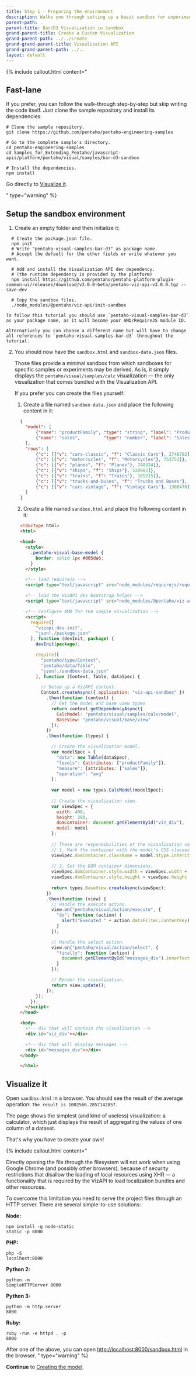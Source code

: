 ```yaml
---
title: Step 1 - Preparing the environment
description: Walks you through setting up a basic sandbox for experimenting with visualizations.
parent-path: .
parent-title: Bar/D3 Visualization in Sandbox
grand-parent-title: Create a Custom Visualization
grand-parent-path: ../../create
grand-grand-parent-title: Visualization API
grand-grand-parent-path: ../..
layout: default
---
```


{% include callout.html content="<h2>Fast-lane</h2>
<p>If you prefer, you can follow the walk-through step-by-step but skip writing the code itself. 
   Just clone the sample repository and install its dependencies:</p>

<pre class='highlight'><code># Clone the sample repository.
git clone https://github.com/pentaho/pentaho-engineering-samples

# Go to the complete sample's directory.
cd pentaho-engineering-samples
cd Samples_for_Extending_Pentaho/javascript-apis/platform/pentaho/visual/samples/bar-d3-sandbox

# Install the dependencies.
npm install
</code></pre>

<p>Go directly to <a title='Visualize it' href='#visualize-it'>Visualize it</a>.</p>
" type="warning" %}

## Setup the sandbox environment

1. Create an empty folder and then initialize it:
  ```shell
    # Create the package.json file.
    npm init
    # Write "pentaho-visual-samples-bar-d3" as package name.
    # Accept the default for the other fields or write whatever you want.

    # Add and install the Visualization API dev dependency.
    # (the runtime dependency is provided by the platform)
    npm install https://github.com/pentaho/pentaho-platform-plugin-common-ui/releases/download/v3.0.0-beta/pentaho-viz-api-v3.0.0.tgz --save-dev

    # Copy the sandbox files.
    ./node_modules/@pentaho/viz-api/init-sandbox
  ```

    To follow this tutorial you should use `pentaho-visual-samples-bar-d3` as your package name, as it will become your AMD/RequireJS module ID.

    Alternatively you can choose a different name but will have to change all references to `pentaho-visual-samples-bar-d3` throughout the tutorial.

2. You should now have the `sandbox.html` and `sandbox-data.json` files.

    Those files provide a minimal sandbox from which sandboxes for specific samples or experiments may be derived.
    As is, it simply displays the `pentaho/visual/samples/calc` visualization — the only visualization that comes bundled with the Visualization API.

    If you prefer you can create the files yourself:

    1. Create a file named `sandbox-data.json` and place the following content in it:
      ```json
        {
          "model": [
              {"name": "productFamily", "type": "string", "label": "Product Family"},
              {"name": "sales",         "type": "number", "label": "Sales"}
          ],
          "rows": [
              {"c": [{"v": "cars-classic", "f": "Classic Cars"}, 2746782]},
              {"c": [{"v": "motorcycles", "f": "Motorcycles"}, 753753]},
              {"c": [{"v": "planes", "f": "Planes"}, 748324]},
              {"c": [{"v": "ships", "f": "Ships"}, 538982]},
              {"c": [{"v": "trains", "f": "Trains"}, 165215]},
              {"c": [{"v": "trucks-and-buses", "f": "Trucks and Buses"}, 756438]},
              {"c": [{"v": "cars-vintage", "f": "Vintage Cars"}, 1308470]}
          ]
        }
      ```

    2. Create a file named `sandbox.html` and place the following content in it:
      ```html
        <!doctype html>
        <html>

        <head>
          <style>
            .pentaho-visual-base-model {
              border: solid 1px #005da6;
            }
          </style>

          <!-- load requirejs -->
          <script type="text/javascript" src="node_modules/requirejs/require.js"></script>

          <!-- load the VizAPI dev bootstrap helper -->
          <script type="text/javascript" src="node_modules/@pentaho/viz-api/dev-bootstrap.js"></script>

          <!-- configure AMD for the sample visualization -->
          <script>
            require([
              "vizapi-dev-init",
              "json!./package.json"
            ], function (devInit, package) {
              devInit(package);

              require([
                "pentaho/type/Context",
                "pentaho/data/Table",
                "json!./sandbox-data.json"
              ], function (Context, Table, dataSpec) {

                // Setup up a VizAPI context.
                Context.createAsync({ application: "viz-api-sandbox" })
                  .then(function (context) {
                    // Get the model and base view types
                    return context.getDependencyAsync({
                      CalcModel: "pentaho/visual/samples/calc/model",
                      BaseView: "pentaho/visual/base/view"
                    });
                  })
                  .then(function (types) {

                    // Create the visualization model.
                    var modelSpec = {
                      "data": new Table(dataSpec),
                      "levels": {attributes: ["productFamily"]},
                      "measure": {attributes: ["sales"]},
                      "operation": "avg"
                    };
                                                
                    var model = new types.CalcModel(modelSpec);
                                              
                    // Create the visualization view.
                    var viewSpec = {
                      width: 400,
                      height: 200,
                      domContainer: document.getElementById("viz_div"),
                      model: model
                    };
                                                        
                    // These are responsibilities of the visualization container application:
                    // 1. Mark the container with the model's CSS classes, for styling purposes.
                    viewSpec.domContainer.className = model.$type.inheritedStyleClasses.join(" ");
                                                    
                    // 2. Set the DOM container dimensions.
                    viewSpec.domContainer.style.width = viewSpec.width + "px";
                    viewSpec.domContainer.style.height = viewSpec.height + "px";
                            
                    return types.BaseView.createAsync(viewSpec);
                  })
                  .then(function (view) {
                    // Handle the execute action.
                    view.on("pentaho/visual/action/execute", {
                      "do": function (action) {
                        alert("Executed " + action.dataFilter.contentKey);
                      }
                    });

                    // Handle the select action.
                    view.on("pentaho/visual/action/select", {
                      "finally": function (action) {
                        document.getElementById("messages_div").innerText = "Selected: " + view.selectionFilter.contentKey;
                      }
                    });

                    // Render the visualization.
                    return view.update();
                  });
              });
            });
          </script>
        </head>

        <body>
          <!-- div that will contain the visualization -->
          <div id="viz_div"></div>

          <!-- div that will display messages -->
          <div id="messages_div"></div>
        </body>

        </html>
      ```

## Visualize it

Open `sandbox.html` in a browser.
You should see the result of the average operation: `The result is 1002566.2857142857`.

The page shows the simplest (and kind of useless) visualization: a
calculator, which just displays the result of aggregating the values of
one column of a dataset.

That's why you have to create your own!

{% include callout.html content="<p>Directly opening the file through the filesystem will not work when using 
Google Chrome (and possibly other browsers), because of security restrictions that disallow the loading of 
local resources using XHR — a functionality that is required by the VizAPI to load localization bundles and 
other resources.</p>
<p>To overcome this limitation you need to serve the project files through an HTTP server. 
There are several simple-to-use solutions:</p>

<b>Node:</b><pre class='highlight'><code>npm install -g node-static
static -p 8000</code></pre>

<b>PHP:</b><pre class='highlight'><code>php -S localhost:8000</code></pre>

<b>Python 2:</b><pre class='highlight'><code>python -m SimpleHTTPServer 8000</code></pre>

<b>Python 3:</b><pre class='highlight'><code>python -m http.server 8000</code></pre>

<b>Ruby:</b><pre class='highlight'><code>ruby -run -e httpd . -p 8000</code></pre>

After one of the above, you can open <a href='http://localhost:8000/sandbox.html' target='_blank'>http://localhost:8000/sandbox.html</a> in the browser.
" type="warning" %}


**Continue** to [Creating the model](step2-model-creation).

